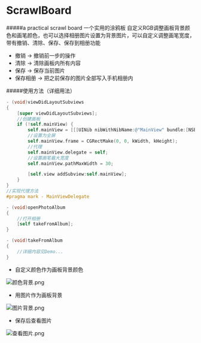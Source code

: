 # ScrawlBoard
#####a practical scrawl board 一个实用的涂鸦板
自定义RGB调整画板背景颜色和画笔颜色，也可以选择相册图片设置为背景图片，可以自定义调整画笔宽度，带有撤销、清除、保存、保存到相册功能
* 撤销 -> 撤销前一步的操作
* 清除 -> 清除画板内所有内容
* 保存 -> 保存当前图片
* 保存相册 -> 把之前保存的图片全部写入手机相册内

#####使用方法（详细用法）
```objective-c
- (void)viewDidLayoutSubviews
{
    [super viewDidLayoutSubviews];
    //创建画板
    if (!self.mainView) {
        self.mainView = [[[UINib nibWithNibName:@"MainView" bundle:[NSBundle mainBundle]]   instantiateWithOwner:self options:nil] lastObject];
        //设置为全屏
        self.mainView.frame = CGRectMake(0, 0, kWidth, kHeight);
        //代理
        self.mainView.delegate = self;
        //设置画笔最大宽度
        self.mainView.pathMaxWidth = 30;

        [self.view addSubview:self.mainView];
    }
}
//实现代理方法
#pragma mark - MainViewDelegate

- (void)openPhotoAlbum
{
    //打开相册
    [self takeFromAlbum];
}

- (void)takeFromAlbum
{
    //详细内容见Demo...
}
```

* 自定义颜色作为画板背景颜色

![颜色背景.png](http://upload-images.jianshu.io/upload_images/1825076-267f74a6d858e5f7.png?imageMogr2/auto-orient/strip%7CimageView2/2/w/1240)

* 用图片作为画板背景

![图片背景.png](http://upload-images.jianshu.io/upload_images/1825076-5f938d89e8b5caca.png?imageMogr2/auto-orient/strip%7CimageView2/2/w/1240)

* 保存后查看图片

![查看图片.png](http://upload-images.jianshu.io/upload_images/1825076-7155f8e9068d4fad.png?imageMogr2/auto-orient/strip%7CimageView2/2/w/1240)
